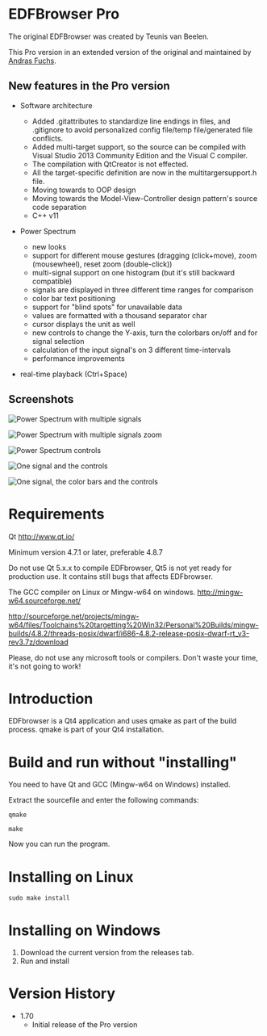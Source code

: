 EDFBrowser Pro
==============

The original EDFBrowser was created by Teunis van Beelen.

This Pro version in an extended version of the original and maintained by [Andras Fuchs](linkedin.com/in/andrasfuchs).

New features in the Pro version
-----------

* Software architecture
  * Added .gitattributes to standardize line endings in files, and .gitignore to avoid personalized config file/temp file/generated file conflicts.
  * Added multi-target support, so the source can be compiled with Visual Studio 2013 Community Edition and the Visual C compiler.
  * The compilation with QtCreator is not effected.
  * All the target-specific definition are now in the multitargersupport.h file.
  * Moving towards to OOP design
  * Moving towards the Model-View-Controller design pattern's source code separation
  * C++ v11

* Power Spectrum
  * new looks
  * support for different mouse gestures (dragging (click+move), zoom (mousewheel), reset zoom (double-click))
  * multi-signal support on one histogram (but it's still backward compatible)
  * signals are displayed in three different time ranges for comparison
  * color bar text positioning
  * support for "blind spots" for unavailable data
  * values are formatted with a thousand separator char
  * cursor displays the unit as well
  * new controls to change the Y-axis, turn the colorbars on/off and for signal selection
  * calculation of the input signal's on 3 different time-intervals
  * performance improvements

* real-time playback (Ctrl+Space)

Screenshots
----------------

![Power Spectrum with multiple signals](https://cloud.githubusercontent.com/assets/910321/11691278/9c44339e-9e9a-11e5-8c9a-213c7ca832c1.png)

![Power Spectrum with multiple signals zoom](https://cloud.githubusercontent.com/assets/910321/11691682/68e58172-9e9c-11e5-95f6-eeeeb3ab4b79.png)

![Power Spectrum controls](https://cloud.githubusercontent.com/assets/910321/11691693/737814d8-9e9c-11e5-9606-afb2d9506cc3.png)

![One signal and the controls](https://cloud.githubusercontent.com/assets/910321/11691377/f5abc636-9e9a-11e5-8aff-a832d7025666.png)

![One signal, the color bars and the controls](https://cloud.githubusercontent.com/assets/910321/11691382/ffa71df2-9e9a-11e5-8b71-301520db2ee5.png)




Requirements
============
Qt  http://www.qt.io/

Minimum version 4.7.1 or later, preferable 4.8.7

Do not use Qt 5.x.x to compile EDFbrowser, Qt5 is not yet ready for production use. It contains still bugs that affects EDFbrowser.


The GCC compiler on Linux or Mingw-w64 on windows. <http://mingw-w64.sourceforge.net/>

http://sourceforge.net/projects/mingw-w64/files/Toolchains%20targetting%20Win32/Personal%20Builds/mingw-builds/4.8.2/threads-posix/dwarf/i686-4.8.2-release-posix-dwarf-rt_v3-rev3.7z/download

Please, do not use any microsoft tools or compilers. Don't waste your time, it's not going to work!



Introduction
============

EDFbrowser is a Qt4 application and uses qmake as part of the build process.  qmake is part of your Qt4 installation.



Build and run without "installing"
==================================

You need to have Qt and GCC (Mingw-w64 on Windows) installed.

Extract the sourcefile and enter the following commands:

```
qmake

make
```

Now you can run the program.



Installing on Linux
==========

```
sudo make install
```

Installing on Windows
==========

1. Download the current version from the releases tab.
2. Run and install


Version History
===============
* 1.70
  * Initial release of the Pro version